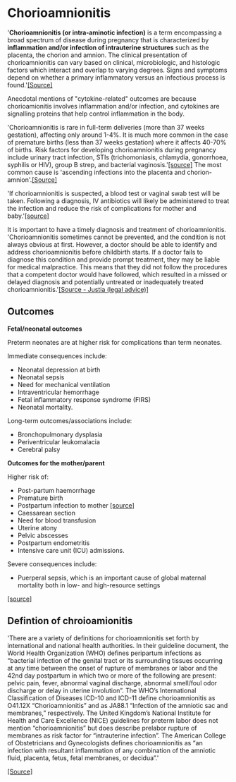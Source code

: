 # Chorioamnionitis

'**Chorioamnionitis (or intra-aminotic infection)** is a term encompassing a broad spectrum of disease during pregnancy that is characterized by **inflammation and/or infection of intrauterine structures** such as the placenta, the chorion and amnion. The clinical presentation of chorioamnionitis can vary based on clinical, microbiologic, and histologic factors which interact and overlap to varying degrees. Signs and symptoms depend on whether a primary inflammatory versus an infectious process is found.'[[Source]](https://doi.org/10.1016%2Fj.vaccine.2019.05.030)

Anecdotal mentions of "cytokine-related" outcomes are because chorioamionitis involves inflammation and/or infection, and cytokines are signalling proteins that help control inflammation in the body.

'Chorioamnionitis is rare in full-term deliveries (more than 37 weeks gestation), affecting only around 1-4%. It is much more common in the case of premature births (less than 37 weeks gestation) where it affects 40-70% of births. Risk factors for developing chorioamnionitis during pregnancy include urinary tract infection, STIs (trichomoniasis, chlamydia, gonorrhoea, syphilis or HIV), group B strep, and bacterial vaginosis.'[[source]](https://www.penningtonslaw.com/news-publications/latest-news/2023/intrauterine-infection-chorioamnionitis-diagnosis-treatment-and-complications) The most common cause is 'ascending infections into the placenta and chorion-amnion'.[[Source]](https://doi.org/10.1016%2Fj.vaccine.2019.05.030)

'If chorioamnionitis is suspected, a blood test or vaginal swab test will be taken. Following a diagnosis, IV antibiotics will likely be administered to treat the infection and reduce the risk of complications for mother and baby.'[[source]](https://www.penningtonslaw.com/news-publications/latest-news/2023/intrauterine-infection-chorioamnionitis-diagnosis-treatment-and-complications)

It is important to have a timely diagnosis and treatment of chorioamnionitis. 'Chorioamnionitis sometimes cannot be prevented, and the condition is not always obvious at first. However, a doctor should be able to identify and address chorioamnionitis before childbirth starts. If a doctor fails to diagnose this condition and provide prompt treatment, they may be liable for medical malpractice. This means that they did not follow the procedures that a competent doctor would have followed, which resulted in a missed or delayed diagnosis and potentially untreated or inadequately treated chorioamnionitis.'[[Source - Justia (legal advice)]](https://www.justia.com/birth-injuries/pregnancy-and-childbirth-complications/maternal-infections/chorioamnionitis/)

## Outcomes

**Fetal/neonatal outcomes**

Preterm neonates are at higher risk for complications than term neonates. 

Immediate consequences include:
* Neonatal depression at birth
* Neonatal sepsis
* Need for mechanical ventilation
* Intraventricular hemorrhage
* Fetal inflammatory response syndrome (FIRS)
* Neonatal mortality.

Long-term outcomes/associations include:
* Bronchopulmonary dysplasia
* Periventricular leukomalacia
* Cerebral palsy

**Outcomes for the mother/parent**

Higher risk of:
* Post-partum haemorrhage
* Premature birth
* Postpartum infection to mother [[source]](https://www.penningtonslaw.com/news-publications/latest-news/2023/intrauterine-infection-chorioamnionitis-diagnosis-treatment-and-complications)
* Caessarean section
* Need for blood transfusion
* Uterine atony
* Pelvic abscesses
* Postpartum endometritis
* Intensive care unit (ICU) admissions.

Severe consequences include:
* Puerperal sepsis, which is an important cause of global maternal mortality both in low- and high-resource settings

[[source]](https://doi.org/10.1016%2Fj.vaccine.2019.05.030)

## Defintion of chroioamionitis

'There are a variety of definitions for chorioamnionitis set forth by international and national health authorities. In their guideline document, the World Health Organization (WHO) defines peripartum infections as “bacterial infection of the genital tract or its surrounding tissues occurring at any time between the onset of rupture of membranes or labor and the 42nd day postpartum in which two or more of the following are present: pelvic pain, fever, abnormal vaginal discharge, abnormal smell/foul odor discharge or delay in uterine involution”. The WHO’s International Classification of Diseases ICD-10 and ICD-11 define chorioamnionitis as O41.12X “Chorioamnionitis” and as JA88.1 “Infection of the amniotic sac and membranes,” respectively. The United Kingdom’s National Institute for Health and Care Excellence (NICE) guidelines for preterm labor does not mention “chorioamnionitis” but does describe prelabor rupture of membranes as risk factor for “intrauterine infection”. The American College of Obstetricians and Gynecologists defines chorioamnionitis as “an infection with resultant inflammation of any combination of the amniotic fluid, placenta, fetus, fetal membranes, or decidua”.'

[[Source]](https://doi.org/10.1016%2Fj.vaccine.2019.05.030)